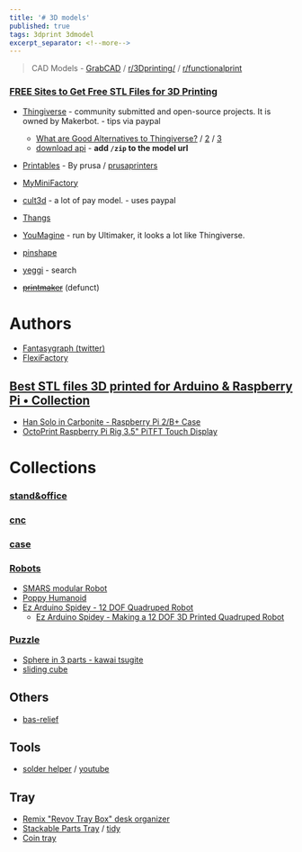 ```yaml
---
title: '# 3D models'
published: true
tags: 3dprint 3dmodel
excerpt_separator: <!--more-->
---
```

> CAD Models - [GrabCAD](https://grabcad.com/library) / [r/3Dprinting/](https://www.reddit.com/r/3Dprinting/) / [r/functionalprint](https://www.reddit.com/r/functionalprint/)


<!--more-->

### [FREE Sites to Get Free STL Files for 3D Printing](https://www.3dtechvalley.com/free-stl-files-for-3d-printing/)

- [Thingiverse](https://www.thingiverse.com/yd007/likes) - community submitted and open-source projects. It is owned by Makerbot. - tips via paypal 
	- [What are Good Alternatives to Thingiverse?](https://3dinsider.com/thingiverse-alternatives/) / [2](https://www.3dtechvalley.com/free-stl-files-for-3d-printing/) / [3](https://codeless.co/thingiverse-alternatives/)
    - [download api](https://www.reddit.com/r/ender3/comments/ildhrr/download_files_from_thingiverse/) - **add `/zip` to the model url**
- [Printables](https://www.printables.com/) - By prusa / [prusaprinters](https://www.prusaprinters.org/prints)
- [MyMiniFactory](https://www.myminifactory.com/my-library#panel2-6)

- [cult3d](https://cults3d.com/) - a lot of pay model. - uses paypal

- [Thangs](https://thangs.com/Roboninja/Stormtrooper-Lego-3D-Printable--35538)

- [YouMagine](https://www.youmagine.com/) - run by Ultimaker, it looks a lot like Thingiverse.



- [pinshape](https://pinshape.com/3d-marketplace)
- [yeggi](http://www.yeggi.com/) - search

- [<strike>printmaker</strike>](http://www.3dprintmakers.com/collection/fantasygraph) (defunct)

# Authors
- [Fantasygraph (twitter)](https://twitter.com/fantasygraph)
- [FlexiFactory](https://cults3d.com/en/users/FlexiFactory/creations)

## [Best STL files 3D printed for Arduino & Raspberry Pi • Collection](https://cults3d.com/en/collections/best-3d-printed-arduino-raspberry-pi)
- [Han Solo in Carbonite - Raspberry Pi 2/B+ Case](https://cults3d.com/en/3d-model/gadget/han-solo-in-carbonite-raspberry-pi-2-b-case)
- [OctoPrint Raspberry Pi Rig 3.5" PiTFT Touch Display](https://cults3d.com/en/3d-model/gadget/octoprint-raspberry-pi-rig-3-5-pitft-touch-display)

# Collections
### [stand&office](https://www.thingiverse.com/yd007/collections/stand-office)
### [cnc](https://www.thingiverse.com/yd007/collections/cnc)
### [case](https://www.thingiverse.com/yd007/collections/case)
        
### [Robots](https://www.thingiverse.com/yd007/collections/robot)
- [SMARS modular Robot](https://cults3d.com/en/3d-model/gadget/smars-modular-robot)
- [Poppy Humanoid](https://cults3d.com/en/3d-model/gadget/poppy-humanoid)
- [Ez Arduino Spidey - 12 DOF Quadruped Robot](https://cults3d.com/en/3d-model/gadget/ez-arduino-spidey-12-dof-quadruped-robot)
	- [Ez Arduino Spidey - Making a 12 DOF 3D Printed Quadruped Robot](https://www.instructables.com/id/Ez-Arduino-Spidey-Making-a-12-DOF-3D-Printed-Quadr/)
    
### [Puzzle](https://www.thingiverse.com/yd007/collections/puzzle)
- [Sphere in 3 parts - kawai tsugite](https://cults3d.com/en/3d-model/various/sphere-in-3-parts-kawai-tsugite)
- [sliding cube](https://cults3d.com/en/3d-model/game/casse-tete-bape)

## Others
- [bas-relief](https://cults3d.com/fr/utilisateurs/stlfilesfree/cr%C3%A9ations)

## Tools
- [solder helper](https://thangs.com/DrDflo/Soldering-Helper-27670) / [youtube](https://youtu.be/LajcRBP38Xg?t=210)

## Tray
- [Remix "Revov Tray Box" desk organizer](https://www.thingiverse.com/thing:4664180)
- [Stackable Parts Tray](https://www.thingiverse.com/thing:4092752) / [tidy](https://www.thingiverse.com/thing:4610141)
- [Coin tray](https://www.thingiverse.com/thing:327244)
